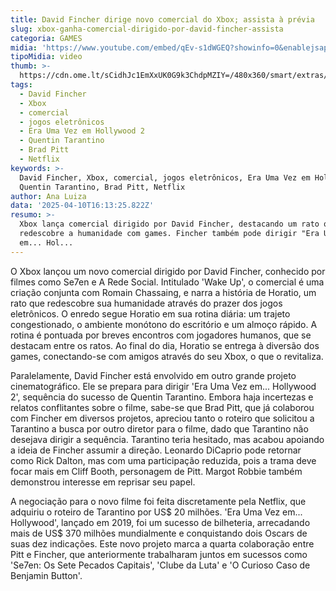 ```yaml
---
title: David Fincher dirige novo comercial do Xbox; assista à prévia
slug: xbox-ganha-comercial-dirigido-por-david-fincher-assista
categoria: GAMES
midia: 'https://www.youtube.com/embed/qEv-s1dWGEQ?showinfo=0&enablejsapi=1'
tipoMidia: video
thumb: >-
  https://cdn.ome.lt/sCidhJc1EmXxUK0G9k3ChdpMZIY=/480x360/smart/extras/conteudos/omelete_THUMB_-_2025-04-10T123302.836.png
tags:
  - David Fincher
  - Xbox
  - comercial
  - jogos eletrônicos
  - Era Uma Vez em Hollywood 2
  - Quentin Tarantino
  - Brad Pitt
  - Netflix
keywords: >-
  David Fincher, Xbox, comercial, jogos eletrônicos, Era Uma Vez em Hollywood 2,
  Quentin Tarantino, Brad Pitt, Netflix
author: Ana Luiza
data: '2025-04-10T16:13:25.822Z'
resumo: >-
  Xbox lança comercial dirigido por David Fincher, destacando um rato que
  redescobre a humanidade com games. Fincher também pode dirigir "Era Uma Vez
  em... Hol...
---
```


O Xbox lançou um novo comercial dirigido por David Fincher, conhecido por filmes como Se7en e A Rede Social. Intitulado 'Wake Up', o comercial é uma criação conjunta com Romain Chassaing, e narra a história de Horatio, um rato que redescobre sua humanidade através do prazer dos jogos eletrônicos. O enredo segue Horatio em sua rotina diária: um trajeto congestionado, o ambiente monótono do escritório e um almoço rápido. A rotina é pontuada por breves encontros com jogadores humanos, que se destacam entre os ratos. Ao final do dia, Horatio se entrega à diversão dos games, conectando-se com amigos através do seu Xbox, o que o revitaliza.

Paralelamente, David Fincher está envolvido em outro grande projeto cinematográfico. Ele se prepara para dirigir 'Era Uma Vez em... Hollywood 2', sequência do sucesso de Quentin Tarantino. Embora haja incertezas e relatos conflitantes sobre o filme, sabe-se que Brad Pitt, que já colaborou com Fincher em diversos projetos, apreciou tanto o roteiro que solicitou a Tarantino a busca por outro diretor para o filme, dado que Tarantino não desejava dirigir a sequência. Tarantino teria hesitado, mas acabou apoiando a ideia de Fincher assumir a direção. Leonardo DiCaprio pode retornar como Rick Dalton, mas com uma participação reduzida, pois a trama deve focar mais em Cliff Booth, personagem de Pitt. Margot Robbie também demonstrou interesse em reprisar seu papel.

A negociação para o novo filme foi feita discretamente pela Netflix, que adquiriu o roteiro de Tarantino por US$ 20 milhões. 'Era Uma Vez em... Hollywood', lançado em 2019, foi um sucesso de bilheteria, arrecadando mais de US$ 370 milhões mundialmente e conquistando dois Oscars de suas dez indicações. Este novo projeto marca a quarta colaboração entre Pitt e Fincher, que anteriormente trabalharam juntos em sucessos como 'Se7en: Os Sete Pecados Capitais', 'Clube da Luta' e 'O Curioso Caso de Benjamin Button'.
